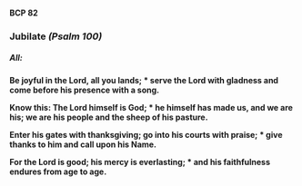#### BCP 82
### Jubilate _(Psalm 100)_
##### **All:**
**Be joyful in the Lord, all you lands; *
	serve the Lord with gladness
	and come before his presence with a song.**

**Know this: The Lord himself is God; *
	he himself has made us, and we are his;
	we are his people and the sheep of his pasture.**

**Enter his gates with thanksgiving;
go into his courts with praise; *
	give thanks to him and call upon his Name.**

**For the Lord is good;
his mercy is everlasting; *
	and his faithfulness endures from age to age.**
